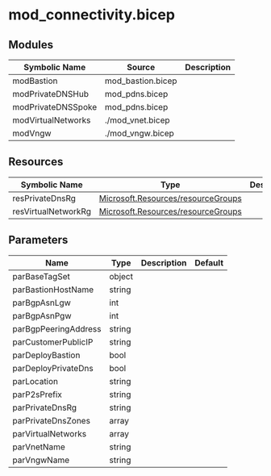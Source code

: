 # mod_connectivity.bicep

## Modules

| Symbolic Name | Source | Description |
| --- | --- | --- |
| modBastion | mod_bastion.bicep |  |
| modPrivateDNSHub | mod_pdns.bicep |  |
| modPrivateDNSSpoke | mod_pdns.bicep |  |
| modVirtualNetworks | ./mod_vnet.bicep |  |
| modVngw | ./mod_vngw.bicep |  |

## Resources

| Symbolic Name | Type | Description |
| --- | --- | --- |
| resPrivateDnsRg | [Microsoft.Resources/resourceGroups](https://learn.microsoft.com/en-us/azure/templates/microsoft.resources/resourcegroups) |  |
| resVirtualNetworkRg | [Microsoft.Resources/resourceGroups](https://learn.microsoft.com/en-us/azure/templates/microsoft.resources/resourcegroups) |  |

## Parameters

| Name | Type | Description | Default |
| --- | --- | --- | --- |
| parBaseTagSet | object |  |  |
| parBastionHostName | string |  |  |
| parBgpAsnLgw | int |  |  |
| parBgpAsnPgw | int |  |  |
| parBgpPeeringAddress | string |  |  |
| parCustomerPublicIP | string |  |  |
| parDeployBastion | bool |  |  |
| parDeployPrivateDns | bool |  |  |
| parLocation | string |  |  |
| parP2sPrefix | string |  |  |
| parPrivateDnsRg | string |  |  |
| parPrivateDnsZones | array |  |  |
| parVirtualNetworks | array |  |  |
| parVnetName | string |  |  |
| parVngwName | string |  |  |
